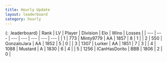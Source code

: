 ```yaml
---
title: Hourly Update
layout: leaderboard
category: hourly
---
```


{: .leaderboard}
| Rank | LV | Player | Division | Elo | Wins | Losses |
| --- | --- | --- | --- | --- | --- | --- |
| <span data-change="4">1</span> | 773 | <span title="ID: 633660">Minty9779</span> | AA | <span data-change="66">1857</span> | <span data-change="4">8</span> | <span data-change="1">1</span> |
| <span data-change="-">2</span> | 550 | <span title="ID: 650626">GonzaloJara</span> | AA | <span data-change="-">1852</span> | <span data-change="-">5</span> | <span data-change="-">0</span> |
| <span data-change="-2">3</span> | 1307 | <span title="ID: 209152">Lurker</span> | AA | <span data-change="12">1851</span> | <span data-change="2">7</span> | <span data-change="1">3</span> |
| <span data-change="-1">4</span> | 1088 | <span title="ID: 611082">Mustard</span> | A | <span data-change="24">1830</span> | <span data-change="3">6</span> | <span data-change="1">4</span> |
| <span data-change="-3">5</span> | 1256 | <span title="ID: 415713">ICanHasDorito</span> | BBB | <span data-change="0">1806</span> | <span data-change="0">2</span> | <span data-change="0">0</span> |
